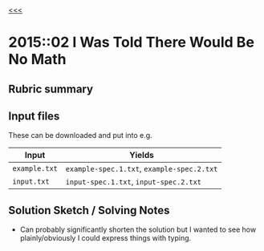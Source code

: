[<<<](../README.md)

# 2015::02 I Was Told There Would Be No Math

## Rubric summary

## Input files

These can be downloaded and put into e.g.

| Input         | Yields                                     |
|---------------|--------------------------------------------|
| `example.txt` | `example-spec.1.txt`, `example-spec.2.txt` |
| `input.txt`   | `input-spec.1.txt`, `input-spec.2.txt`     |

## Solution Sketch / Solving Notes

- Can probably significantly shorten the solution but I wanted to see how plainly/obviously I could express things with typing.